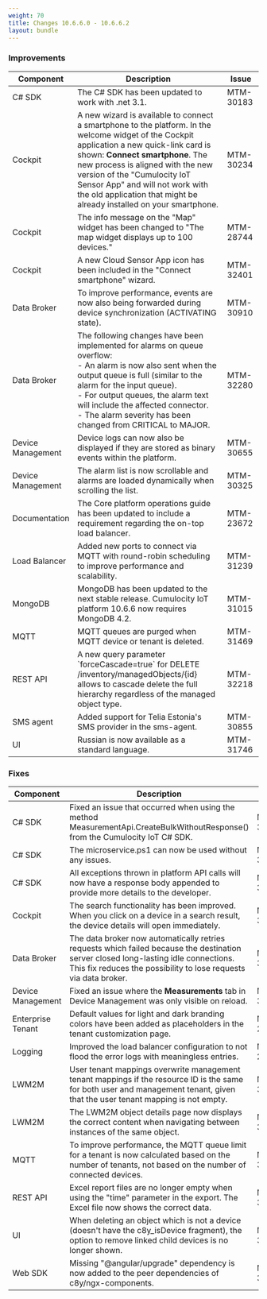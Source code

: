 ```yaml
---
weight: 70
title: Changes 10.6.6.0 - 10.6.6.2
layout: bundle
---
```


### Improvements

<div><table ><colgroup>
<col style="width: 15%;"><col style="width: 70%;"><col style="width: 15%;"></colgroup>
<thead><tr>
<th>
Component</th>
<th>
Description</th>
<th>
Issue</th>
</tr>
</thead><tbody><tr>
<td>
C# SDK</td>
<td > The C# SDK has been updated to work with .net 3.1. </td>
<td>
MTM-30183</td>
</tr>

<tr>
<td>
Cockpit</td>
<td > A new wizard is available to connect a smartphone to the platform. In the welcome widget of the Cockpit application a new quick-link card is shown: <b>Connect smartphone</b>. The new process is aligned with the new version of the "Cumulocity IoT Sensor App" and will not work with the old application that might be already installed on your smartphone. </td>
<td>
MTM-30234</td>
</tr>

<tr>
<td>
Cockpit</td>
<td >  The info message on the "Map" widget has been changed to "The map widget displays up to 100 devices."&nbsp; </td>
<td>
MTM-28744</td>
</tr>

<tr>
<td>
Cockpit</td>
<td >  A new Cloud Sensor App icon has been included in the "Connect smartphone" wizard.  </td>
<td>
MTM-32401</td>
</tr>

<tr>
<td>
Data Broker</td>
<td >  To improve performance, events are now also being forwarded during device synchronization (ACTIVATING state). </td>
<td>
MTM-30910</td>
</tr>

<td>
Data Broker</td>
<td > The following changes have been implemented for alarms on queue overflow:
<br>- An alarm is now also sent when the output queue is full (similar to the alarm for the input queue). 
<br>- For output queues, the alarm text will include the affected connector. 
<br>- The alarm severity has been changed from CRITICAL to MAJOR.  </td>
<td>
MTM-32280</td>
</tr>

<tr>
<td>
Device Management</td>
<td >  Device logs can now also be displayed if they are stored as binary events within the platform. </td>
<td>
MTM-30655</td>
</tr>

<tr>
<td>
Device Management</td>
<td > The alarm list is now scrollable and alarms are loaded dynamically when scrolling the list. </td>
<td>
MTM-30325</td>
</tr>

<tr>
<td>
Documentation</td>
<td > The Core platform operations guide has been updated to include a requirement regarding the on-top load balancer. </td>
<td>
MTM-23672</td>
</tr>

<tr>
<td>
Load Balancer</td>
<td > Added new ports to connect via MQTT with round-robin scheduling to improve performance and scalability.
 </td>
<td>
MTM-31239</td>
</tr>

<tr>
<td>
MongoDB</td>
<td > MongoDB has been updated to the next stable release. 
Cumulocity IoT platform 10.6.6 now requires MongoDB 4.2. </td>
<td>
MTM-31015</td>
</tr>

<tr>
<td>
MQTT</td>
<td >  MQTT queues are purged when MQTT device or tenant is deleted.  </td>
<td>
MTM-31469</td>
</tr>

<tr>
<td>
REST API</td>
<td >  A new query parameter `forceCascade=true` for DELETE /inventory/managedObjects/{id} allows to cascade delete the full hierarchy regardless of the managed object type.  </td>
<td>
MTM-32218</td>
</tr>

<tr>
<td>
SMS agent </td>
<td >  Added support for Telia Estonia's SMS provider in the sms-agent. </td>
<td>
MTM-30855</td>
</tr>

<tr>
<td>
UI</td>
<td >  Russian is now available as a standard language. </td>
<td>
MTM-31746</td>
</tr>


</tbody></table></div>


<h3>
Fixes</h3>
<div><table ><colgroup>
<col style="width: 15%;"><col style="width: 70%;"><col style="width: 15%;"></colgroup>
<thead><tr>
<th>
Component</th>
<th>
Description</th>
<th>
Issue</th>
</tr>
</thead><tbody>
<tr>
<td>
C# SDK</td>
<td >  Fixed an issue that occurred when using the method MeasurementApi.CreateBulkWithoutResponse() from the Cumulocity IoT C# SDK.</td>
<td>
MTM-32066</td>
</tr>

<tr>
<td>
C# SDK</td>
<td > The microservice.ps1 can now be used without any issues.</td>
<td>
MTM-30925</td>
</tr>

<tr>
<td>
C# SDK</td>
<td >  All exceptions thrown in platform API calls will now have a response body appended to provide more details to the developer.</td>
<td>
MTM-30924</td>
</tr>

<tr>
<td>
Cockpit</td>
<td >    The search functionality has been improved. When you click on a device in a search result, the device details will open immediately.</td>
<td>
MTM-30265</td>
</tr>

<tr>
<td>
Data Broker</td>
<td >   The data broker now automatically retries requests which failed because the destination server closed long-lasting idle connections. This fix reduces the possibility to lose requests via data broker.</td>
<td>
MTM-32177</td>
</tr>

<tr>
<td>
Device Management</td>
<td >  Fixed an issue where the <b>Measurements</b> tab in Device Management was only visible on reload.</td>
<td>
MTM-32265</td>
</tr>

<tr>
<td>
Enterprise Tenant</td>
<td > Default values for light and dark branding colors have been added as placeholders in the tenant customization page.</td>
<td>
MTM-29625</td>
</tr>

<tr>
<td>
Logging</td>
<td >  Improved the load balancer configuration to not flood the error logs with meaningless entries.</td>
<td>
MTM-23462</td>
</tr>

<tr>
<td>
LWM2M</td>
<td >  User tenant mappings overwrite management tenant mappings if the resource ID is the same for both user and management tenant, given that the user tenant mapping is not empty.</td>
<td>
MTM-31536</td>
</tr>

<tr>
<td>
LWM2M</td>
<td > The LWM2M object details page now displays the correct content when navigating between instances of the same object.</td>
<td>
MTM-32220</td>
</tr>

<tr>
<td>
MQTT</td>
<td >  To improve performance, the MQTT queue limit for a tenant is now calculated based on the number of tenants, not based on the number of connected devices.&nbsp;</td>
<td>
MTM-31468</td>
</tr>

<tr>
<td>
REST API</td>
<td > Excel report files are no longer empty when using the "time" parameter in the export. The Excel file now shows the correct data.</td>
<td>
MTM-31620</td>
</tr>

<tr>
<td>
UI</td>
<td > When deleting an object which is not a device (doesn't have the c8y_isDevice fragment), the option to remove linked child devices is no longer shown.</td>
<td>
MTM-30873</td>
</tr>

<tr>
<td>
Web SDK</td>
<td > Missing "@angular/upgrade" dependency is now added to the peer dependencies of c8y/ngx-components.</td>
<td>
MTM-32209</td>
</tr>

</tbody></table></div>


